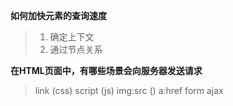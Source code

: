 **如何加快元素的查询速度**

> 1. 确定上下文
> 2. 通过节点关系

**在HTML页面中，有哪些场景会向服务器发送请求**

> link (css) script (js) img:src () a:href form ajax